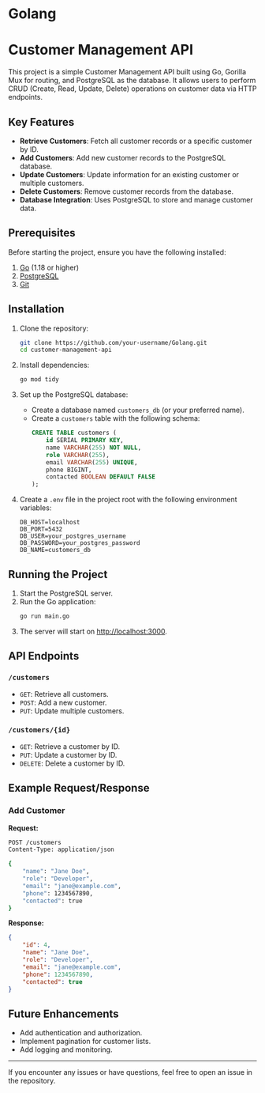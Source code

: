 # Golang
# Customer Management API

This project is a simple Customer Management API built using Go, Gorilla Mux for routing, and PostgreSQL as the database. It allows users to perform CRUD (Create, Read, Update, Delete) operations on customer data via HTTP endpoints.

## Key Features

- **Retrieve Customers**: Fetch all customer records or a specific customer by ID.
- **Add Customers**: Add new customer records to the PostgreSQL database.
- **Update Customers**: Update information for an existing customer or multiple customers.
- **Delete Customers**: Remove customer records from the database.
- **Database Integration**: Uses PostgreSQL to store and manage customer data.

## Prerequisites

Before starting the project, ensure you have the following installed:

1. [Go](https://golang.org/dl/) (1.18 or higher)
2. [PostgreSQL](https://www.postgresql.org/download/)
3. [Git](https://git-scm.com/)

## Installation

1. Clone the repository:
   ```bash
   git clone https://github.com/your-username/Golang.git
   cd customer-management-api
   ```

2. Install dependencies:
   ```bash
   go mod tidy
   ```

3. Set up the PostgreSQL database:

   - Create a database named `customers_db` (or your preferred name).
   - Create a `customers` table with the following schema:
     ```sql
     CREATE TABLE customers (
         id SERIAL PRIMARY KEY,
         name VARCHAR(255) NOT NULL,
         role VARCHAR(255),
         email VARCHAR(255) UNIQUE,
         phone BIGINT,
         contacted BOOLEAN DEFAULT FALSE
     );
     ```

4. Create a `.env` file in the project root with the following environment variables:
   ```env
   DB_HOST=localhost
   DB_PORT=5432
   DB_USER=your_postgres_username
   DB_PASSWORD=your_postgres_password
   DB_NAME=customers_db
   ```

## Running the Project

1. Start the PostgreSQL server.
2. Run the Go application:
   ```bash
   go run main.go
   ```
3. The server will start on [http://localhost:3000](http://localhost:3000).

## API Endpoints

### `/customers`
- `GET`: Retrieve all customers.
- `POST`: Add a new customer.
- `PUT`: Update multiple customers.

### `/customers/{id}`
- `GET`: Retrieve a customer by ID.
- `PUT`: Update a customer by ID.
- `DELETE`: Delete a customer by ID.

## Example Request/Response

### Add Customer
**Request:**
```bash
POST /customers
Content-Type: application/json

{
    "name": "Jane Doe",
    "role": "Developer",
    "email": "jane@example.com",
    "phone": 1234567890,
    "contacted": true
}
```
**Response:**
```json
{
    "id": 4,
    "name": "Jane Doe",
    "role": "Developer",
    "email": "jane@example.com",
    "phone": 1234567890,
    "contacted": true
}
```

## Future Enhancements

- Add authentication and authorization.
- Implement pagination for customer lists.
- Add logging and monitoring.

---

If you encounter any issues or have questions, feel free to open an issue in the repository.


